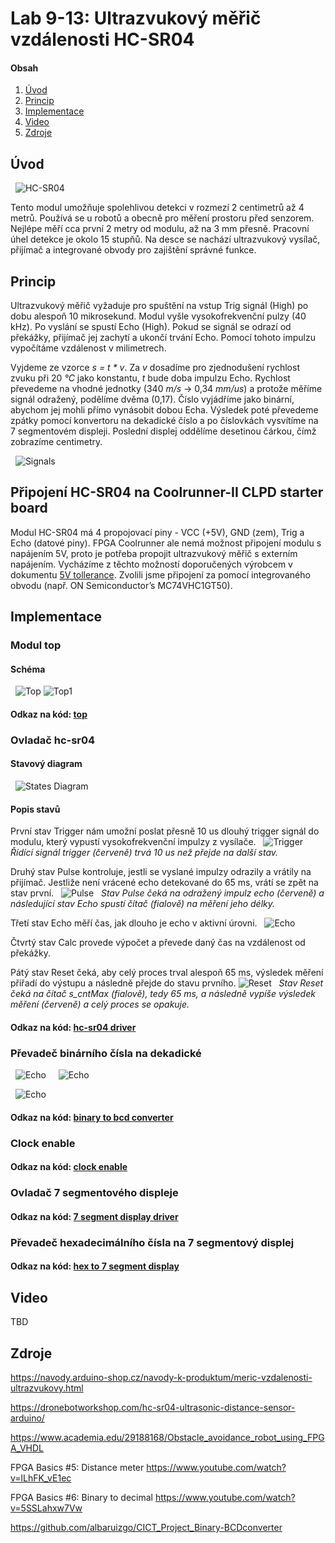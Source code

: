 # Lab 9-13: Ultrazvukový měřič vzdálenosti HC-SR04

#### Obsah

1. [Úvod](#Úvod)
2. [Princip](#Princip)
3. [Implementace](#Implementace)
4. [Video](#Video)
5. [Zdroje](#Zdroje)

## Úvod

&nbsp;
    ![HC-SR04](../../Images/Project/prj_meric.png)
    &nbsp;
    
Tento modul umožňuje spolehlivou detekci v rozmezí 2 centimetrů až 4 metrů. Používá se u robotů a obecně pro měření prostoru před senzorem. Nejlépe měří cca první 2 metry od modulu, až na 3 mm přesně. Pracovní úhel detekce je okolo 15 stupňů. Na desce se nachází ultrazvukový vysílač, přijímač a integrované obvody pro zajištění správné funkce.

## Princip

Ultrazvukový měřič vyžaduje pro spuštění na vstup Trig signál (High) po dobu alespoň 10 mikrosekund. Modul vyšle vysokofrekvenční pulzy (40 kHz). Po vyslání se spustí Echo (High). Pokud se signál se odrazí od překážky, přijímač jej zachytí a ukončí trvání Echo. Pomocí tohoto impulzu vypočítáme vzdálenost v milimetrech.  

Vyjdeme ze vzorce _s = t * v_. Za _v_ dosadíme pro zjednodušení rychlost zvuku při 20 _°C_ jako konstantu, _t_ bude doba impulzu Echo. Rychlost převedeme na vhodné jednotky (340 _m/s_ -> 0,34 _mm/us_) a protože měříme signál odražený, podělíme dvěma (0,17). Číslo vyjádříme jako binární, abychom jej mohli přímo vynásobit dobou Echa. Výsledek poté převedeme zpátky pomocí konvertoru na dekadické číslo a po číslovkách vysvítíme na 7 segmentovém displeji. Poslední displej oddělíme desetinou čárkou, čímž zobrazíme centimetry.

&nbsp;
    ![Signals](../../Images/Project/prj_signaly.png)
    &nbsp;

## Připojení HC-SR04 na Coolrunner-II CLPD starter board

Modul HC-SR04 má 4 propojovací piny - VCC (+5V), GND (zem), Trig a Echo (datové piny). FPGA Coolrunner ale nemá možnost připojení modulu s napájením 5V, proto je potřeba propojit ultrazvukový měřič s externím napájením. Vycházíme z těchto možností doporučených výrobcem v dokumentu [5V tollerance](/Labs/Project/5vtollerance.pdf). Zvolili jsme připojení za pomocí integrovaného obvodu (např. ON Semiconductor’s MC74VHC1GT50).
 
## Implementace

### Modul top

#### Schéma
&nbsp;
    ![Top](../../Images/Project/prj_top_sch.png)
    ![Top1](../../Images/Project/prj_top1_sch.png)
#### Odkaz na kód: [top](/Labs/Project/hc-sr04_edit/Top.vhd)

### Ovladač hc-sr04 

#### Stavový diagram
&nbsp;
    ![States Diagram](../../Images/Project/prj_states.png)
#### Popis stavů    
První stav Trigger nám umožní poslat přesně 10 us dlouhý trigger signál do modulu, který vypustí vysokofrekvenční impulzy z vysílače.
&nbsp;
    ![Trigger](../../Images/Project/prj_trig.png)
    &nbsp;
    _Řídící signál trigger (červeně) trvá 10 us než přejde na další stav._
    
Druhý stav Pulse kontroluje, jestli se vyslané impulzy odrazily a vrátily na přijímač. Jestliže není vrácené echo detekované do 65 ms, vrátí se zpět na stav první.
&nbsp;
    ![Pulse](../../Images/Project/prj_pulse.png)
    &nbsp;
    _Stav Pulse čeká na odražený impulz echo (červeně) a následující stav Echo spustí čítač (fialově) na měření jeho délky._
    
Třetí stav Echo měří čas, jak dlouho je echo v aktivní úrovni.
&nbsp;
    ![Echo](../../Images/Project/prj_echo.png)
    
Čtvrtý stav Calc provede výpočet a převede daný čas na vzdálenost od překážky.

Pátý stav Reset čeká, aby celý proces trval alespoň 65 ms, výsledek měření přiřadí do výstupu a následně přejde do stavu prvního.
    ![Reset](../../Images/Project/prj_reset.png)
    &nbsp;
    _Stav Reset čeká na čítač s_cntMax (fialově), tedy 65 ms, a následně vypíše výsledek měření (červeně) a celý proces se opakuje._
#### Odkaz na kód: [hc-sr04 driver](/Labs/Project/hc-sr04_edit/hc_sr04.vhd)

### Převadeč binárního čísla na dekadické
&nbsp;
    ![Echo](../../Images/Project/prj_bin_bcd.png)
    &nbsp;
&nbsp;
    ![Echo](../../Images/Project/prj_bin_bcd_proc.png)
    &nbsp;


&nbsp;
    ![Echo](../../Images/Project/prj_bin2bcd.png)
    &nbsp;
#### Odkaz na kód: [binary to bcd converter](/Labs/Project/hc-sr04_edit/binary_2bcd.vhd)

### Clock enable
#### Odkaz na kód: [clock enable](/Labs/Project/hc-sr04_edit/clock_enable.vhd)

### Ovladač 7 segmentového displeje
#### Odkaz na kód: [7 segment display driver](/Labs/Project/hc-sr04_edit/driver_7seg.vhd)

### Převadeč hexadecimálního čísla na 7 segmentový displej
#### Odkaz na kód: [hex to 7 segment display](/Labs/Project/hc-sr04_edit/hex_to_7seg.vhd)


## Video

TBD

## Zdroje

https://navody.arduino-shop.cz/navody-k-produktum/meric-vzdalenosti-ultrazvukovy.html

https://dronebotworkshop.com/hc-sr04-ultrasonic-distance-sensor-arduino/

https://www.academia.edu/29188168/Obstacle_avoidance_robot_using_FPGA_VHDL

FPGA Basics #5: Distance meter https://www.youtube.com/watch?v=lLhFK_vE1ec

FPGA Basics #6: Binary to decimal https://www.youtube.com/watch?v=5SSLahxw7Vw

https://github.com/albaruizgo/CICT_Project_Binary-BCDconverter

